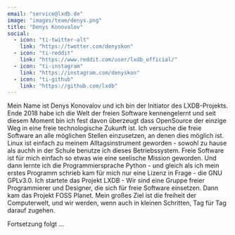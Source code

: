 ```yaml
---
email: "service@lxdb.de"
image: "images/team/denys.png"
title: "Denys Konovalov"
social:
  - icon: "ti-twitter-alt"
    link: "https://twotter.com/denyskon"
  - icon: "ti-reddit"
    link: "https://www.reddit.com/user/lxdb_official/"
  - icon: "ti-instagram"
    link: "https://instagram.com/denyskon"
  - icon: "ti-github"
    link: "https://github.com/lxdb"
---
```

Mein Name ist Denys Konovalov und ich bin der Initiator des LXDB-Projekts. Ende 2018 habe ich die Welt der freien Software kennengelernt und seit diesem Moment bin ich fest davon überzeugt dass OpenSource der einzige Weg in eine freie technologische Zukunft ist. Ich versuche die freie Software an alle möglichen Stellen einzusetzen, an denen dies möglich ist. Linux ist einfach zu meinem Alltagsinstrument geworden - sowohl zu hause als auchh in der Schule benutze ich dieses Betriebssystem. Freie Software ist für mich einfach so etwas wie eine seelische Mission geworden. Und dann lernte ich die Programmiersprache Python - und gleich als ich mein erstes Programm schrieb kam für mich nur eine Lizenz in Frage - die GNU GPLv3.0. Ich startete das Projekt LXDB - Wir sind eine Gruppe freier Programmierer und Designer, die sich für freie Software einsetzen. Dann kam das Projekt FOSS Planet. Mein großes Ziel ist die freiheit der Computerwelt, und wir werden, wenn auch in kleinen Schritten, Tag für Tag darauf zugehen.

Fortsetzung folgt ...
